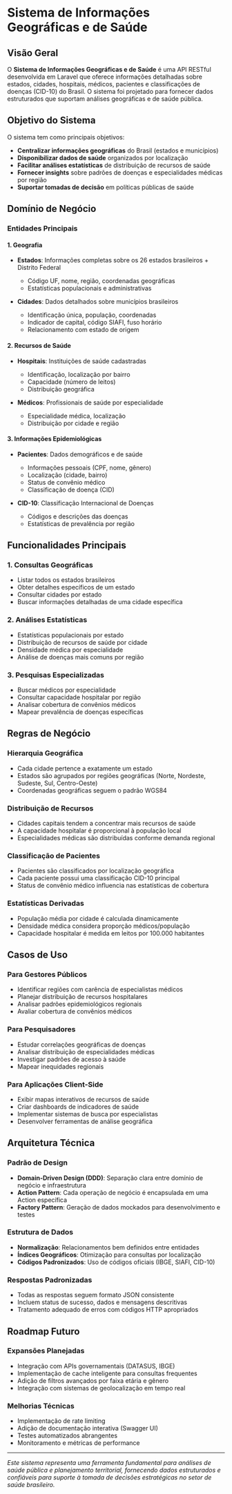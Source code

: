 # Sistema de Informações Geográficas e de Saúde

## Visão Geral

O **Sistema de Informações Geográficas e de Saúde** é uma API RESTful desenvolvida em Laravel que oferece informações detalhadas sobre estados, cidades, hospitais, médicos, pacientes e classificações de doenças (CID-10) do Brasil. O sistema foi projetado para fornecer dados estruturados que suportam análises geográficas e de saúde pública.

## Objetivo do Sistema

O sistema tem como principais objetivos:

- **Centralizar informações geográficas** do Brasil (estados e municípios)
- **Disponibilizar dados de saúde** organizados por localização
- **Facilitar análises estatísticas** de distribuição de recursos de saúde
- **Fornecer insights** sobre padrões de doenças e especialidades médicas por região
- **Suportar tomadas de decisão** em políticas públicas de saúde

## Domínio de Negócio

### Entidades Principais

#### 1. **Geografia**
- **Estados**: Informações completas sobre os 26 estados brasileiros + Distrito Federal
  - Código UF, nome, região, coordenadas geográficas
  - Estatísticas populacionais e administrativas
  
- **Cidades**: Dados detalhados sobre municípios brasileiros
  - Identificação única, população, coordenadas
  - Indicador de capital, código SIAFI, fuso horário
  - Relacionamento com estado de origem

#### 2. **Recursos de Saúde**
- **Hospitais**: Instituições de saúde cadastradas
  - Identificação, localização por bairro
  - Capacidade (número de leitos)
  - Distribuição geográfica

- **Médicos**: Profissionais de saúde por especialidade
  - Especialidade médica, localização
  - Distribuição por cidade e região

#### 3. **Informações Epidemiológicas**
- **Pacientes**: Dados demográficos e de saúde
  - Informações pessoais (CPF, nome, gênero)
  - Localização (cidade, bairro)
  - Status de convênio médico
  - Classificação de doença (CID)

- **CID-10**: Classificação Internacional de Doenças
  - Códigos e descrições das doenças
  - Estatísticas de prevalência por região

## Funcionalidades Principais

### 1. **Consultas Geográficas**
- Listar todos os estados brasileiros
- Obter detalhes específicos de um estado
- Consultar cidades por estado
- Buscar informações detalhadas de uma cidade específica

### 2. **Análises Estatísticas**
- Estatísticas populacionais por estado
- Distribuição de recursos de saúde por cidade
- Densidade médica por especialidade
- Análise de doenças mais comuns por região

### 3. **Pesquisas Especializadas**
- Buscar médicos por especialidade
- Consultar capacidade hospitalar por região
- Analisar cobertura de convênios médicos
- Mapear prevalência de doenças específicas

## Regras de Negócio

### **Hierarquia Geográfica**
- Cada cidade pertence a exatamente um estado
- Estados são agrupados por regiões geográficas (Norte, Nordeste, Sudeste, Sul, Centro-Oeste)
- Coordenadas geográficas seguem o padrão WGS84

### **Distribuição de Recursos**
- Cidades capitais tendem a concentrar mais recursos de saúde
- A capacidade hospitalar é proporcional à população local
- Especialidades médicas são distribuídas conforme demanda regional

### **Classificação de Pacientes**
- Pacientes são classificados por localização geográfica
- Cada paciente possui uma classificação CID-10 principal
- Status de convênio médico influencia nas estatísticas de cobertura

### **Estatísticas Derivadas**
- População média por cidade é calculada dinamicamente
- Densidade médica considera proporção médicos/população
- Capacidade hospitalar é medida em leitos por 100.000 habitantes

## Casos de Uso

### **Para Gestores Públicos**
- Identificar regiões com carência de especialistas médicos
- Planejar distribuição de recursos hospitalares
- Analisar padrões epidemiológicos regionais
- Avaliar cobertura de convênios médicos

### **Para Pesquisadores**
- Estudar correlações geográficas de doenças
- Analisar distribuição de especialidades médicas
- Investigar padrões de acesso à saúde
- Mapear inequidades regionais

### **Para Aplicações Client-Side**
- Exibir mapas interativos de recursos de saúde
- Criar dashboards de indicadores de saúde
- Implementar sistemas de busca por especialistas
- Desenvolver ferramentas de análise geográfica

## Arquitetura Técnica

### **Padrão de Design**
- **Domain-Driven Design (DDD)**: Separação clara entre domínio de negócio e infraestrutura
- **Action Pattern**: Cada operação de negócio é encapsulada em uma Action específica
- **Factory Pattern**: Geração de dados mockados para desenvolvimento e testes

### **Estrutura de Dados**
- **Normalização**: Relacionamentos bem definidos entre entidades
- **Índices Geográficos**: Otimização para consultas por localização
- **Códigos Padronizados**: Uso de códigos oficiais (IBGE, SIAFI, CID-10)

### **Respostas Padronizadas**
- Todas as respostas seguem formato JSON consistente
- Incluem status de sucesso, dados e mensagens descritivas
- Tratamento adequado de erros com códigos HTTP apropriados

## Roadmap Futuro

### **Expansões Planejadas**
- Integração com APIs governamentais (DATASUS, IBGE)
- Implementação de cache inteligente para consultas frequentes
- Adição de filtros avançados por faixa etária e gênero
- Integração com sistemas de geolocalização em tempo real

### **Melhorias Técnicas**
- Implementação de rate limiting
- Adição de documentação interativa (Swagger UI)
- Testes automatizados abrangentes
- Monitoramento e métricas de performance

---

*Este sistema representa uma ferramenta fundamental para análises de saúde pública e planejamento territorial, fornecendo dados estruturados e confiáveis para suporte à tomada de decisões estratégicas no setor de saúde brasileiro.*